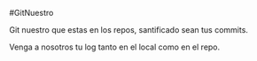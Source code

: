 #GitNuestro

Git nuestro que estas en los repos, santificado sean tus commits.

Venga a nosotros tu log tanto en el local como en el repo.